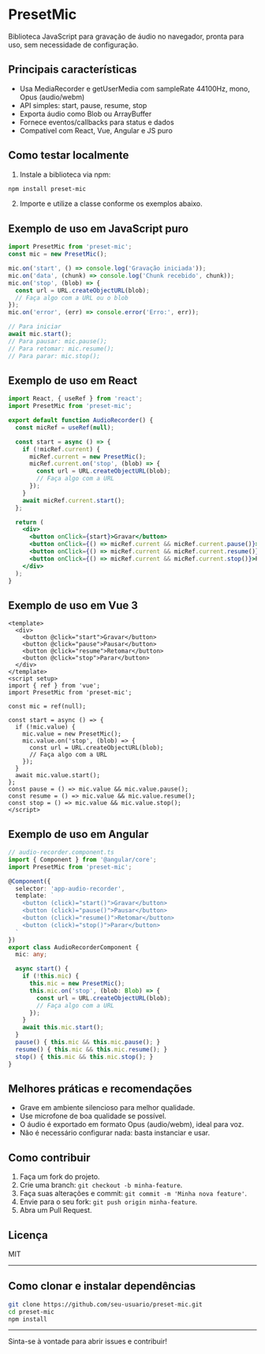 # PresetMic

Biblioteca JavaScript para gravação de áudio no navegador, pronta para uso, sem necessidade de configuração.

## Principais características
- Usa MediaRecorder e getUserMedia com sampleRate 44100Hz, mono, Opus (audio/webm)
- API simples: start, pause, resume, stop
- Exporta áudio como Blob ou ArrayBuffer
- Fornece eventos/callbacks para status e dados
- Compatível com React, Vue, Angular e JS puro


## Como testar localmente
1. Instale a biblioteca via npm:
  ```bash
  npm install preset-mic
  ```
2. Importe e utilize a classe conforme os exemplos abaixo.

## Exemplo de uso em JavaScript puro
```js
import PresetMic from 'preset-mic';
const mic = new PresetMic();

mic.on('start', () => console.log('Gravação iniciada'));
mic.on('data', (chunk) => console.log('Chunk recebido', chunk));
mic.on('stop', (blob) => {
  const url = URL.createObjectURL(blob);
  // Faça algo com a URL ou o blob
});
mic.on('error', (err) => console.error('Erro:', err));

// Para iniciar
await mic.start();
// Para pausar: mic.pause();
// Para retomar: mic.resume();
// Para parar: mic.stop();
```

## Exemplo de uso em React
```jsx
import React, { useRef } from 'react';
import PresetMic from 'preset-mic';

export default function AudioRecorder() {
  const micRef = useRef(null);

  const start = async () => {
    if (!micRef.current) {
      micRef.current = new PresetMic();
      micRef.current.on('stop', (blob) => {
        const url = URL.createObjectURL(blob);
        // Faça algo com a URL
      });
    }
    await micRef.current.start();
  };

  return (
    <div>
      <button onClick={start}>Gravar</button>
      <button onClick={() => micRef.current && micRef.current.pause()}>Pausar</button>
      <button onClick={() => micRef.current && micRef.current.resume()}>Retomar</button>
      <button onClick={() => micRef.current && micRef.current.stop()}>Parar</button>
    </div>
  );
}
```

## Exemplo de uso em Vue 3
```vue
<template>
  <div>
    <button @click="start">Gravar</button>
    <button @click="pause">Pausar</button>
    <button @click="resume">Retomar</button>
    <button @click="stop">Parar</button>
  </div>
</template>
<script setup>
import { ref } from 'vue';
import PresetMic from 'preset-mic';

const mic = ref(null);

const start = async () => {
  if (!mic.value) {
    mic.value = new PresetMic();
    mic.value.on('stop', (blob) => {
      const url = URL.createObjectURL(blob);
      // Faça algo com a URL
    });
  }
  await mic.value.start();
};
const pause = () => mic.value && mic.value.pause();
const resume = () => mic.value && mic.value.resume();
const stop = () => mic.value && mic.value.stop();
</script>
```

## Exemplo de uso em Angular
```typescript
// audio-recorder.component.ts
import { Component } from '@angular/core';
import PresetMic from 'preset-mic';

@Component({
  selector: 'app-audio-recorder',
  template: `
    <button (click)="start()">Gravar</button>
    <button (click)="pause()">Pausar</button>
    <button (click)="resume()">Retomar</button>
    <button (click)="stop()">Parar</button>
  `
})
export class AudioRecorderComponent {
  mic: any;

  async start() {
    if (!this.mic) {
      this.mic = new PresetMic();
      this.mic.on('stop', (blob: Blob) => {
        const url = URL.createObjectURL(blob);
        // Faça algo com a URL
      });
    }
    await this.mic.start();
  }
  pause() { this.mic && this.mic.pause(); }
  resume() { this.mic && this.mic.resume(); }
  stop() { this.mic && this.mic.stop(); }
}
```

## Melhores práticas e recomendações
- Grave em ambiente silencioso para melhor qualidade.
- Use microfone de boa qualidade se possível.
- O áudio é exportado em formato Opus (audio/webm), ideal para voz.
- Não é necessário configurar nada: basta instanciar e usar.

## Como contribuir
1. Faça um fork do projeto.
2. Crie uma branch: `git checkout -b minha-feature`.
3. Faça suas alterações e commit: `git commit -m 'Minha nova feature'`.
4. Envie para o seu fork: `git push origin minha-feature`.
5. Abra um Pull Request.

## Licença
MIT

---

## Como clonar e instalar dependências
```bash
git clone https://github.com/seu-usuario/preset-mic.git
cd preset-mic
npm install
```

---
Sinta-se à vontade para abrir issues e contribuir!
